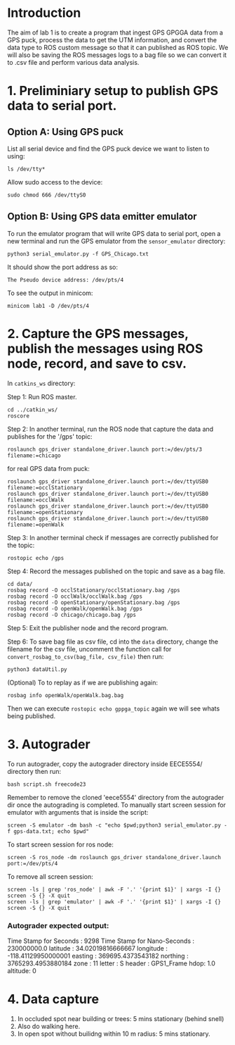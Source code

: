 # Introduction
The aim of lab 1 is to create a program that ingest GPS GPGGA data from a GPS puck, process the data to get the UTM information, and convert the data type to ROS custom message so that it can published as ROS topic. We will also be saving the ROS messages logs to a bag file so we can convert it to .csv file and perform various data analysis.
# 1. Preliminiary setup to publish GPS data to serial port.
## Option A: Using GPS puck
List all serial device and find the GPS puck device we want to listen to using:
```
ls /dev/tty*
```

Allow sudo access to the device:
```
sudo chmod 666 /dev/ttyS0
```

## Option B: Using GPS data emitter emulator
To run the emulator program that will write GPS data to serial port, open a new terminal and run the GPS emulator from the `sensor_emulator` directory:
```
python3 serial_emulator.py -f GPS_Chicago.txt
```

It should show the port address as so:
```
The Pseudo device address: /dev/pts/4
```

To see the output in minicom:
```
minicom lab1 -D /dev/pts/4
```

# 2. Capture the GPS messages, publish the messages using ROS node, record, and save to csv.

In `catkins_ws` directory:  

Step 1: Run ROS master.
```
cd ../catkin_ws/
roscore
```

Step 2: In another terminal, run the ROS node that capture the data and publishes for the '/gps' topic:
```
roslaunch gps_driver standalone_driver.launch port:=/dev/pts/3 filename:=chicago
```

for real GPS data from puck:
```
roslaunch gps_driver standalone_driver.launch port:=/dev/ttyUSB0 filename:=occlStationary
roslaunch gps_driver standalone_driver.launch port:=/dev/ttyUSB0 filename:=occlWalk
roslaunch gps_driver standalone_driver.launch port:=/dev/ttyUSB0 filename:=openStationary
roslaunch gps_driver standalone_driver.launch port:=/dev/ttyUSB0 filename:=openWalk
```

Step 3: In another terminal check if messages are correctly published for the topic:
```
rostopic echo /gps
```

Step 4: Record the messages published on the topic and save as a bag file.
```
cd data/
rosbag record -O occlStationary/occlStationary.bag /gps
rosbag record -O occlWalk/occlWalk.bag /gps
rosbag record -O openStationary/openStationary.bag /gps
rosbag record -O openWalk/openWalk.bag /gps
rosbag record -O chicago/chicago.bag /gps
```

Step 5: Exit the publisher node and the record program.

Step 6: To save bag file as csv file, cd into the `data` directory, change the filename for the csv file,
uncomment the function call for `convert_rosbag_to_csv(bag_file, csv_file)`
 then run:
```
python3 dataUtil.py
```

(Optional) To to replay as if we are publishing again:
```
rosbag info openWalk/openWalk.bag.bag 
```

Then we can execute `rostopic echo gppga_topic` again we will see whats being published.
# 3. Autograder
To run autograder, copy the autograder directory inside EECE5554/ directory then run:
```
bash script.sh freecode23
```
Remember to remove the cloned 'eece5554' directory from the autograder dir once the autograding is completed.
To manually start screen session for emulator with arguments that is inside the script:
```
screen -S emulator -dm bash -c "echo $pwd;python3 serial_emulator.py -f gps-data.txt; echo $pwd"
```
To start screen session for ros node:
```
screen -S ros_node -dm roslaunch gps_driver standalone_driver.launch port:=/dev/pts/4
```

To remove all screen session:
```
screen -ls | grep 'ros_node' | awk -F '.' '{print $1}' | xargs -I {} screen -S {} -X quit
screen -ls | grep 'emulator' | awk -F '.' '{print $1}' | xargs -I {} screen -S {} -X quit
```
### Autograder expected output:
Time Stamp for Seconds :  9298
Time Stamp for Nano-Seconds :  230000000.0
latitude :  34.02019816666667
longitude :  -118.41129950000001
easting :  369695.4373543182
northing :  3765293.4953880184
zone :  11
letter :  S
header :  GPS1_Frame
hdop: 1.0
altitude: 0

# 4. Data capture

1. In occluded spot near building or trees: 5 mins stationary (behind snell)
2. Also do walking here.
3. In open spot without builidng within 10 m radius: 5 mins stationary.

